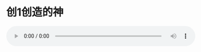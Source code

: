 # 创1创造的神

<audio style="width: 100%;" preload="false" controls controlslist="nodownload"><source src="//cdn.wechat.edu.pl/audio/mp3/old/12213.mp3" type="audio/mpeg">Your browser does not support the audio element.</audio>


